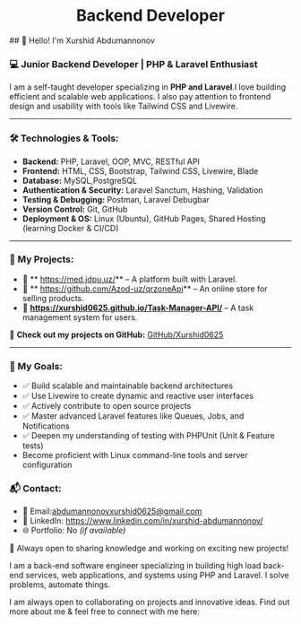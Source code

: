 <h1 align="center">Backend Developer</h1>
## 👋 Hello! I'm Xurshid Abdumannonov

### 💻 Junior Backend Developer | PHP & Laravel Enthusiast

I am a self-taught developer specializing in **PHP and Laravel**.I love building efficient and scalable web applications. I also pay attention to frontend design and usability with tools like Tailwind CSS and Livewire.

---
### 🛠 Technologies & Tools:
- **Backend:** PHP, Laravel, OOP, MVC, RESTful API
- **Frontend:** HTML, CSS, Bootstrap, Tailwind CSS, Livewire, Blade
- **Database:** MySQL,PostgreSQL
- **Authentication & Security:** Laravel Sanctum, Hashing, Validation
- **Testing & Debugging:** Postman, Laravel Debugbar
- **Version Control:** Git, GitHub
- **Deployment & OS:** Linux (Ubuntu), GitHub Pages, Shared Hosting (learning Docker & CI/CD)

---

### 📌 My Projects:
- 🚀 ** https://med.jdpu.uz/** – A platform built with Laravel.
- 🛒 ** https://github.com/Azod-uz/qrzoneApi** – An online store for selling products.
- 📂 **https://xurshid0625.github.io/Task-Manager-API/** – A task management system for users.

🔗 **Check out my projects on GitHub:** [GitHub/Xurshid0625](https://github.com/Xurshid0625)

---
### 🎯 My Goals:
- ✅ Build scalable and maintainable backend architectures
- ✅ Use Livewire to create dynamic and reactive user interfaces
- ✅ Actively contribute to open source projects
- ✅ Master advanced Laravel features like Queues, Jobs, and Notifications
- ✅ Deepen my understanding of testing with PHPUnit (Unit & Feature tests)
- Become proficient with Linux command-line tools and server configuration

### 📬 Contact:
- 📧 Email:abdumannonovxurshid0625@gmail.com
- 💼 LinkedIn: https://www.linkedin.com/in/xurshid-abdumannonov/
- 🌐 Portfolio: No *(if available)*

🚀 Always open to sharing knowledge and working on exciting new projects!


I am a back-end software engineer specializing in building high load back-end services, web applications, and systems using PHP and Laravel. I solve problems, automate things. <br>

I am always open to collaborating on projects and innovative ideas.  Find out more about me & feel free to connect with me here:

